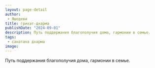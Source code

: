 ```yaml
---
layout: page-detail
author:
 - Яшодеви
title: грихат-дхарма
publishDate: "2024-09-01"
description: Путь поддержания благополучия дома, гармонии в семье.
tags:
 - санатана дхарма
image: 
---
```


Путь поддержания благополучия дома, гармонии в семье.

